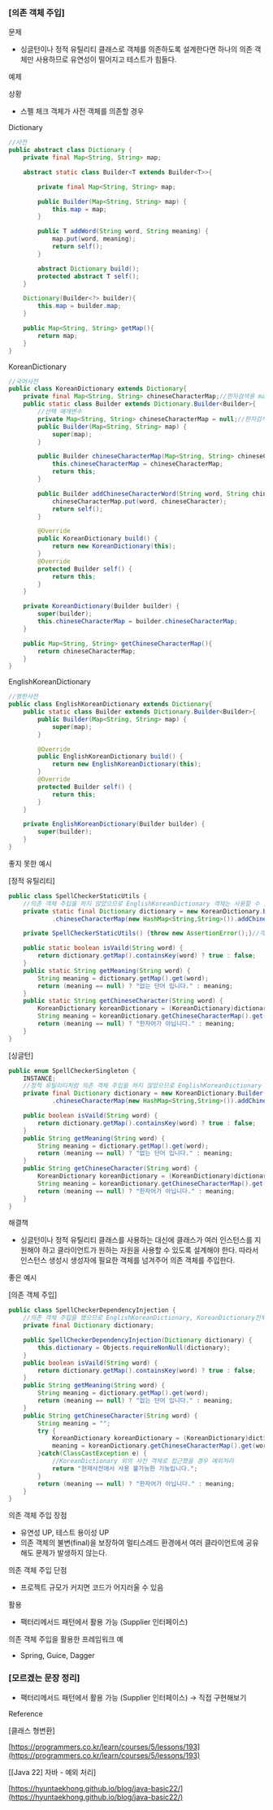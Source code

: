 ### [의존 객체 주입]

문제

- 싱글턴이나 정적 유틸리티 클래스로 객체를 의존하도록 설계한다면 하나의 의존 객체만 사용하므로 유연성이 떨어지고 테스트가 힘들다.

예제

상황

- 스펠 체크 객체가 사전 객체를 의존할 경우

Dictionary

```java
//사전
public abstract class Dictionary {
	private final Map<String, String> map;

	abstract static class Builder<T extends Builder<T>>{

		private final Map<String, String> map;

		public Builder(Map<String, String> map) {
			this.map = map;
		}

		public T addWord(String word, String meaning) {
			map.put(word, meaning);
			return self();
		}

		abstract Dictionary build();
		protected abstract T self();
	}

	Dictionary(Builder<?> builder){
		this.map = builder.map;
	}

	public Map<String, String> getMap(){
		return map;
	}
}
```

KoreanDictionary

```java
//국어사전
public class KoreanDictionary extends Dictionary{
	private final Map<String, String> chineseCharacterMap;//한자검색용 map
	public static class Builder extends Dictionary.Builder<Builder>{
		//선택 매개변수
		private Map<String, String> chineseCharacterMap = null;//한자검색용 map
		public Builder(Map<String, String> map) {
			super(map);
		}		

		public Builder chineseCharacterMap(Map<String, String> chineseCharacterMap) {
			this.chineseCharacterMap = chineseCharacterMap;
			return this;
		}

		public Builder addChineseCharacterWord(String word, String chineseCharacter) {
			chineseCharacterMap.put(word, chineseCharacter);
			return self();
		}

		@Override
		public KoreanDictionary build() {
			return new KoreanDictionary(this);
		}
		@Override
		protected Builder self() {
			return this;
		}
	}

	private KoreanDictionary(Builder builder) {
		super(builder);
		this.chineseCharacterMap = builder.chineseCharacterMap;
	}

	public Map<String, String> getChineseCharacterMap(){
		return chineseCharacterMap;
	}
}
```

EnglishKoreanDictionary

```java
//영한사전
public class EnglishKoreanDictionary extends Dictionary{
	public static class Builder extends Dictionary.Builder<Builder>{
		public Builder(Map<String, String> map) {
			super(map);
		}		

		@Override
		public EnglishKoreanDictionary build() {
			return new EnglishKoreanDictionary(this);
		}
		@Override
		protected Builder self() {
			return this;
		}
	}

	private EnglishKoreanDictionary(Builder builder) {
		super(builder);
	}
}
```

좋지 못한 예시

[정적 유틸리티]

```java
public class SpellCheckerStaticUtils {
	//의존 객체 주입을 하지 않았으므로 EnglishKoreanDictionary 객체는 사용할 수 없다. 또한 이후에 다른 언어사전이 추가되어도 사용 불가능하다.
	private static final Dictionary dictionary = new KoreanDictionary.Builder(new HashMap<String,String>()).addWord("차", "바퀴가 굴러서 가는 기계")
			.chineseCharacterMap(new HashMap<String,String>()).addChineseCharacterWord("차", "車").build();

	private SpellCheckerStaticUtils() {throw new AssertionError();}//객체 생성 방지용

	public static boolean isVaild(String word) {
		return dictionary.getMap().containsKey(word) ? true : false;
	}
	public static String getMeaning(String word) {
		String meaning = dictionary.getMap().get(word);
		return (meaning == null) ? "없는 단어 입니다." : meaning;
	}
	public static String getChineseCharacter(String word) {
		KoreanDictionary koreanDictionary = (KoreanDictionary)dictionary;//getChineseCharacterMap 호출을 위한 부모 -> 자식타입 형변환
		String meaning = koreanDictionary.getChineseCharacterMap().get(word);
		return (meaning == null) ? "한자어가 아닙니다." : meaning;
	}
}
```

[싱글턴]

```java
public enum SpellCheckerSingleton {
	INSTANCE;
	//정적 유틸리티처럼 의존 객체 주입을 하지 않았으므로 EnglishKoreanDictionary 객체는 사용할 수 없다. 또한 이후에 다른 언어사전이 추가되어도 사용 불가능하다.
	private final Dictionary dictionary = new KoreanDictionary.Builder(new HashMap<String,String>()).addWord("차", "바퀴가 굴러서 가는 기계")
			.chineseCharacterMap(new HashMap<String,String>()).addChineseCharacterWord("차", "車").build();

	public boolean isVaild(String word) {
		return dictionary.getMap().containsKey(word) ? true : false;
	}
	public String getMeaning(String word) {
		String meaning = dictionary.getMap().get(word);
		return (meaning == null) ? "없는 단어 입니다." : meaning;
	}
	public String getChineseCharacter(String word) {
		KoreanDictionary koreanDictionary = (KoreanDictionary)dictionary;//getChineseCharacterMap 호출을 위한 부모 -> 자식타입 형변환
		String meaning = koreanDictionary.getChineseCharacterMap().get(word);
		return (meaning == null) ? "한자어가 아닙니다." : meaning;
	}
}
```

해결책

- 싱글턴이나 정적 유틸리티 클래스를 사용하는 대신에 클래스가 여러 인스턴스를 지원해야 하고 클라이언트가 원하는 자원을 사용할 수 있도록 설계해야 한다. 따라서 인스턴스 생성시 생성자에 필요한 객체를 넘겨주어 의존 객체를 주입한다.

좋은 예시

[의존 객체 주입]

```java
public class SpellCheckerDependencyInjection {
	//의존 객체 주입을 했으므로 EnglishKoreanDictionary, KoreanDictionary전부 사용할 수 있다. 또한 이후에 다른 언어 사전이 추가되어도 사용 가능하다.
	private final Dictionary dictionary;

	public SpellCheckerDependencyInjection(Dictionary dictionary) {
		this.dictionary = Objects.requireNonNull(dictionary);
	}
	public boolean isVaild(String word) {
		return dictionary.getMap().containsKey(word) ? true : false;
	}
	public String getMeaning(String word) {
		String meaning = dictionary.getMap().get(word);
		return (meaning == null) ? "없는 단어 입니다." : meaning;
	}
	public String getChineseCharacter(String word) {
		String meaning = "";
		try {
			KoreanDictionary koreanDictionary = (KoreanDictionary)dictionary;//getChineseCharacterMap 호출을 위한 부모 -> 자식타입 형변환
			meaning = koreanDictionary.getChineseCharacterMap().get(word);
		}catch(ClassCastException e) {
			//KoreanDictionary 외의 사전 객체로 접근했을 경우 예외처리
			return "현재사전에서 사용 불가능한 기능입니다.";		
		}
		return (meaning == null) ? "한자어가 아닙니다." : meaning;
	}
}
```

의존 객체 주입 장점

- 유연성 UP, 테스트 용이성 UP
- 의존 객체의 불변(final)을 보장하여 멀티스레드 환경에서 여러 클라이언트에 공유해도 문제가 발생하지 않는다.

의존 객체 주입 단점

- 프로젝트 규모가 커지면 코드가 어지러울 수 있음

활용

- 팩터리메서드 패턴에서 활용 가능 (Supplier<T> 인터페이스)

의존 객체 주입을 활용한 프레임워크 예

- Spring, Guice, Dagger

### **[모르겠는 문장 정리]**

- 팩터리메서드 패턴에서 활용 가능 (Supplier<T> 인터페이스) → 직접 구현해보기

Reference

[클래스 형변환]

[https://programmers.co.kr/learn/courses/5/lessons/193](https://programmers.co.kr/learn/courses/5/lessons/193)

[[Java 22] 자바 - 예외 처리]

[https://hyuntaekhong.github.io/blog/java-basic22/](https://hyuntaekhong.github.io/blog/java-basic22/)
